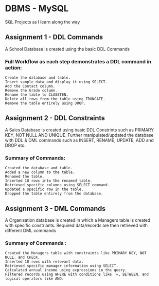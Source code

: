 # DBMS - MySQL
SQL Projects as I learn along the way

## Assignment 1 - DDL Commands

A School Database is created using the basic DDL Commands 

### Full Workflow as each step demonstrates a DDL command in action:

    Create the database and table.
    Insert sample data and display it using SELECT.
    Add the Contact column.
    Remove the Grade column.
    Rename the table to CLASSTEN.
    Delete all rows from the table using TRUNCATE.
    Remove the table entirely using DROP.


## Assignment 2 - DDL Constraints

A Sales Database is created using basic DDL Constrints such as PRIMARY KEY, NOT NULL AND UNIQUE. Further manipulated/updated the database with DDL & DML commands such as INSERT, RENAME, UPDATE, ADD and  DROP etc.

### Summary of Commands:

    Created the database and table.
    Added a new column to the table.
    Renamed the table.
    Inserted 10 rows into the renamed table.
    Retrieved specific columns using SELECT command.
    Updated a specific row in the table.
    Dropped the table entirely from the database.


## Assignment 3 - DML Commands

A Organisation database is created in which a Managers table is created with specific constriants. Required data/records are then retrieved with different DML commands

### Summary of Commands : 
    Created the Managers table with constraints like PRIMARY KEY, NOT NULL, and CHECK.
    Inserted 10 rows with relevant data.
    Retrieved specific manager information using SELECT.
    Calculated annual income using expressions in the query.
    Filtered records using WHERE with conditions like !=, BETWEEN, and logical operators like AND.


